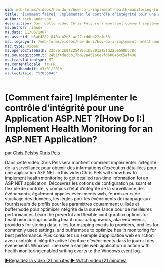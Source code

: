```yaml
---
uid: web-forms/videos/how-do-i/how-do-i-implement-health-monitoring-for-an-aspnet-application
title: '[Comment faire]  Implémenter le contrôle d’intégrité pour une Application ASP.NET ? | Microsoft Docs'
author: rick-anderson
description: Dans cette vidéo Chris Pels sera montrent comment implémenter l’intégrité de la surveillance pour obtenir des informations d’exécution détaillées pour une application ASP.NET. Découvrez la puissante et...
ms.author: riande
ms.date: 11/05/2007
ms.assetid: b3abd282-840a-42e3-ac27-cddbb22c5e33
msc.legacyurl: /web-forms/videos/how-do-i/how-do-i-implement-health-monitoring-for-an-aspnet-application
msc.type: video
ms.openlocfilehash: 23b7b12b0f22548951b5801205fd225e580b5c8c
ms.sourcegitcommit: 24b1f6decbb17bb22a45166e5fdb0845c65af498
ms.translationtype: MT
ms.contentlocale: fr-FR
ms.lasthandoff: 03/01/2019
ms.locfileid: "57056846"
---
```

<a name="how-do-i--implement-health-monitoring-for-an-aspnet-application"></a><span data-ttu-id="2bae0-105">[Comment faire]  Implémenter le contrôle d’intégrité pour une Application ASP.NET ?</span><span class="sxs-lookup"><span data-stu-id="2bae0-105">[How Do I:]  Implement Health Monitoring for an ASP.NET Application?</span></span>
====================
<span data-ttu-id="2bae0-106">par [Chris Pels](https://twitter.com/chrispels)</span><span class="sxs-lookup"><span data-stu-id="2bae0-106">by [Chris Pels](https://twitter.com/chrispels)</span></span>

<span data-ttu-id="2bae0-107">Dans cette vidéo Chris Pels sera montrent comment implémenter l’intégrité de la surveillance pour obtenir des informations d’exécution détaillées pour une application ASP.NET.</span><span class="sxs-lookup"><span data-stu-id="2bae0-107">In this video Chris Pels will show how to implement health monitoring to get detailed run-time information for an ASP.NET application.</span></span> <span data-ttu-id="2bae0-108">Découvrez les options de configuration puissant et flexible de contrôle, y compris d’état d’intégrité de la surveillance des événements, également appelés événements web, fournisseurs de stockage des données, les règles pour les événements de mappage aux fournisseurs de profils pour les paramètres couramment utilisés et buffermode pour optimiser intégrité de la surveillance pour de meilleures performances.</span><span class="sxs-lookup"><span data-stu-id="2bae0-108">Learn the powerful and flexible configuration options for health monitoring including health monitoring events, aka web events, providers for storing data, rules for mapping events to providers, profiles for commonly used settings, and buffermode to optimize health monitoring for best performance.</span></span> <span data-ttu-id="2bae0-109">Puis consultez un exemple d’application web en action avec contrôle d’intégrité activé l’écriture d’événements dans le journal des événements Windows.</span><span class="sxs-lookup"><span data-stu-id="2bae0-109">Then see a sample web application in action with health monitoring enabled writing events to the Windows event log.</span></span>

[<span data-ttu-id="2bae0-110">&#9654;Regardez la vidéo (21 minutes)</span><span class="sxs-lookup"><span data-stu-id="2bae0-110">&#9654; Watch video (21 minutes)</span></span>](https://channel9.msdn.com/Blogs/ASP-NET-Site-Videos/how-do-i-implement-health-monitoring-for-an-aspnet-application)
